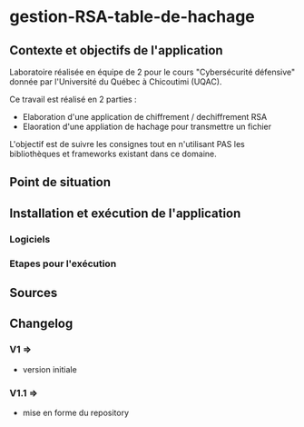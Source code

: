 # gestion-RSA-table-de-hachage

## Contexte et objectifs de l'application 

Laboratoire réalisée en équipe de 2 pour le cours "Cybersécurité défensive" donnée par l'Université du Québec à Chicoutimi (UQAC). 

Ce travail est réalisé en 2 parties : 
- Elaboration d'une application de chiffrement / dechiffrement RSA
- Elaoration d'une appliation de hachage pour transmettre un fichier

L'objectif est de suivre les consignes tout en n'utilisant PAS les bibliothèques et frameworks existant dans ce domaine.

## Point de situation

## Installation et exécution de l'application


### Logiciels
 
### Etapes pour l'exécution 

## Sources

## Changelog
### V1 => 
- version initiale
### V1.1 => 
- mise en forme du repository
 
